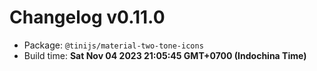 # Changelog v0.11.0

- Package: `@tinijs/material-two-tone-icons`
- Build time: **Sat Nov 04 2023 21:05:45 GMT+0700 (Indochina Time)**


